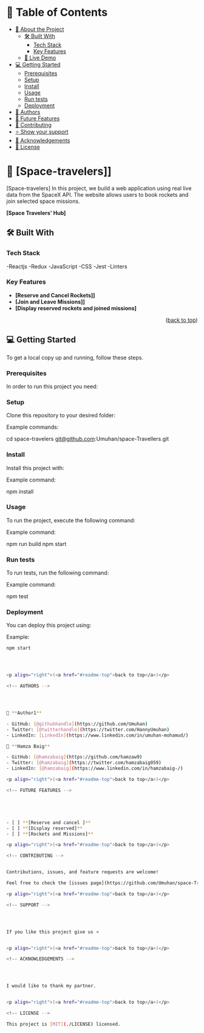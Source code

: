 <a name="readme-top"></a>

<!-- TABLE OF CONTENTS -->

# 📗 Table of Contents

- [📖 About the Project](#about-project)
  - [🛠 Built With](#built-with)
    - [Tech Stack](#tech-stack)
    - [Key Features](#key-features)
  - [🚀 Live Demo](#live-demo)
- [💻 Getting Started](#getting-started)
  - [Prerequisites](#prerequisites)
  - [Setup](#setup)
  - [Install](#install)
  - [Usage](#usage)
  - [Run tests](#run-tests)
  - [Deployment](#deployment)
- [👥 Authors](#authors)
- [🔭 Future Features](#future-features)
- [🤝 Contributing](#contributing)
- [⭐️ Show your support](#support)
- [🙏 Acknowledgements](#acknowledgements)
- [📝 License](#license)

<!-- PROJECT DESCRIPTION -->

# 📖 [Space-travelers]] <a name="about-project"></a>

[Space-travelers] In this project, we build a web application using real live data from the SpaceX API. The website allows users to book rockets and join selected space missions.

**[Space Travelers' Hub]**

## 🛠 Built With <a name="built-with"></a>

### Tech Stack <a name="tech-stack"></a>

-Reactjs
-Redux
-JavaScript
-CSS
-Jest
-Linters

<!-- Features -->

### Key Features <a name="key-features"></a>

- **[Reserve and Cancel Rockets]]**
- **[Join and Leave Missions]]**
- **[Display reserved rockets and joined missions]**

<p align="right">(<a href="#readme-top">back to top</a>)</p>

<!-- GETTING STARTED -->

## 💻 Getting Started <a name="getting-started"></a>

To get a local copy up and running, follow these steps.

### Prerequisites

In order to run this project you need:

### Setup

Clone this repository to your desired folder:

Example commands:

cd space-travelers
git@github.com:Umuhan/space-Travellers.git

### Install

Install this project with:

Example command:

npm install

### Usage

To run the project, execute the following command:

Example command:

npm run build
npm start

### Run tests

To run tests, run the following command:

Example command:

npm test

### Deployment

You can deploy this project using:

Example:

```sh
npm start




<p align="right">(<a href="#readme-top">back to top</a>)</p>

<!-- AUTHORS -->




👤 **Author1**

- GitHub: [@githubhandle](https://github.com/Umuhan)
- Twitter: [@twitterhandle](https://twitter.com/HannyUmuhan)
- LinkedIn: [LinkedIn](https://www.linkedin.com/in/umuhan-mohamud/)

👤 **Hamza Baig**

- GitHub: [@hamzabaig](https://github.com/hamzaw9)
- Twitter: [@hamzabaig](https://twitter.com/hamzabaig059)
- LinkedIn: [@hamzabaig](https://www.linkedin.com/in/hamzabaig-/)

<p align="right">(<a href="#readme-top">back to top</a>)</p>

<!-- FUTURE FEATURES -->





- [ ] **[Reserve and cancel ]**
- [ ] **[Display reserved]**
- [ ] **[Rockets and Missions]**

<p align="right">(<a href="#readme-top">back to top</a>)</p>

<!-- CONTRIBUTING -->


Contributions, issues, and feature requests are welcome!

Feel free to check the [issues page](https://github.com/Umuhan/space-Travellers/issues).

<p align="right">(<a href="#readme-top">back to top</a>)</p>

<!-- SUPPORT -->




If you like this project give us ⭐


<p align="right">(<a href="#readme-top">back to top</a>)</p>

<!-- ACKNOWLEDGEMENTS -->




I would like to thank my partner.


<p align="right">(<a href="#readme-top">back to top</a>)</p>

<!-- LICENSE -->

This project is [MIT](./LICENSE) licensed.
```
